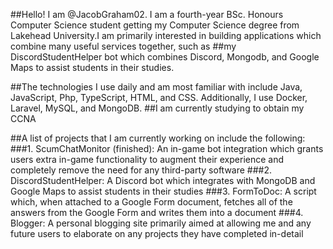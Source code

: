 ##Hello! I am @JacobGraham02. I am a fourth-year BSc. Honours Computer Science student getting my Computer Science degree from Lakehead University.I am primarily interested in building applications which combine many useful services together, such as ##my DiscordStudentHelper bot which combines Discord, Mongodb, and Google Maps to assist students in their studies. 

##The technologies I use daily and am most familiar with include Java, JavaScript, Php, TypeScript, HTML, and CSS. Additionally, I use Docker, Laravel, MySQL, and MongoDB.
##I am currently studying to obtain my CCNA 

##A list of projects that I am currently working on include the following:
###1. ScumChatMonitor (finished): An in-game bot integration which grants users extra in-game functionality to augment their experience and completely remove the need for any third-party software
###2. DiscordStudentHelper: A Discord bot which integrates with MongoDB and Google Maps to assist students in their studies
###3. FormToDoc: A script which, when attached to a Google Form document, fetches all of the answers from the Google Form and writes them into a document
###4. Blogger: A personal blogging site primarily aimed at allowing me and any future users to elaborate on any projects they have completed in-detail
<!---
JacobGraham02/JacobGraham02 is a ✨ special ✨ repository because its `README.md` (this file) appears on your GitHub profile.
You can click the Preview link to take a look at your changes.
--->
